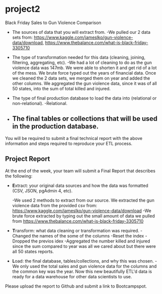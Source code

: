# project2
Black Friday Sales to Gun Violence Comparison

* The sources of data that you will extract from.
	-We pulled our 2 data sets from:
https://www.kaggle.com/jameslko/gun-violence-data/download, https://www.thebalance.com/what-is-black-friday-3305710

* The type of transformation needed for this data (cleaning, joining, filtering, aggregating, etc).
	-We had a lot of cleaning to do as the gun violence data was 147mb. We were able to shorten it and get rid of a lot of the mess. We brute force typed out the years of financial data. Once we cleaned the 2 data sets, we merged them on year and added the other columns. We aggregated the gun violence data, since it was of all 50 states, into the sum of total killed and injured.

* The type of final production database to load the data into (relational or non-relational).
	-Relational.

* The final tables or collections that will be used in the production database.
	-

You will be required to submit a final technical report with the above information and steps required to reproduce your ETL process.

## Project Report

At the end of the week, your team will submit a Final Report that describes the following:

* **E**xtract: your original data sources and how the data was formatted (CSV, JSON, pgAdmin 4, etc).

	-We used 2 methods to extract from our source. We extracted the gun violence data from the provided csv from: https://www.kaggle.com/jameslko/gun-violence-data/download
	-We brute force extracted by typing out the small amount of data we pulled from https://www.thebalance.com/what-is-black-friday-3305710

* **T**ransform: what data cleaning or transformation was required.
	-Changed the names of the some of the columns
	-Reset the index
	-Dropped the previos idex
	-Aggregated the number killed and injured since the sum compared to year was all we cared about but there were all 50 states reports.

* **L**oad: the final database, tables/collections, and why this was chosen.
	-We only used the total sales and gun violence data for the columns and the common key was the year. Now this new beautifully ETL'd data is ready for a data warehouse for other data scientists to use.

Please upload the report to Github and submit a link to Bootcampspot.
